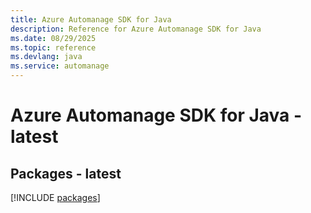 ```yaml
---
title: Azure Automanage SDK for Java
description: Reference for Azure Automanage SDK for Java
ms.date: 08/29/2025
ms.topic: reference
ms.devlang: java
ms.service: automanage
---
```

# Azure Automanage SDK for Java - latest
## Packages - latest
[!INCLUDE [packages](automanage-index.md)]